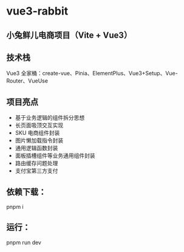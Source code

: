 # vue3-rabbit

## 小兔鲜儿电商项目（Vite + Vue3）

## 技术栈

Vue3 全家桶：create-vue、Pinia、ElementPlus、Vue3+Setup、Vue-Router、VueUse

## 项目亮点

- 基于业务逻辑的组件拆分思想
- 长页面吸顶交互实现
- SKU 电商组件封装
- 图片懒加载指令封装
- 通用逻辑函数封装
- 面板插槽组件等业务通用组件封装
- 路由缓存问题处理
- 支付宝第三方支付

## 依赖下载：

pnpm i

## 运行：

pnpm run dev
